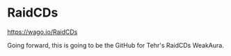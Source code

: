 # RaidCDs
https://wago.io/RaidCDs

Going forward, this is going to be the GitHub for Tehr's RaidCDs WeakAura.
